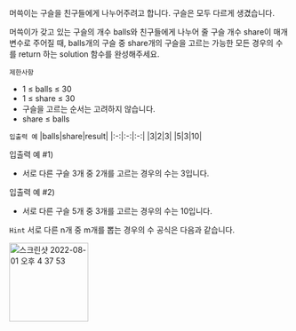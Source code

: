 머쓱이는 구슬을 친구들에게 나누어주려고 합니다. 구슬은 모두 다르게 생겼습니다. 

머쓱이가 갖고 있는 구슬의 개수 balls와 친구들에게 나누어 줄 구슬 개수 share이 매개변수로 주어질 때, balls개의 구슬 중 share개의 구슬을 고르는 가능한 모든 경우의 수를 return 하는 solution 함수를 완성해주세요.

`제한사항`
- 1 ≤ balls ≤ 30
- 1 ≤ share ≤ 30
- 구슬을 고르는 순서는 고려하지 않습니다.
- share ≤ balls

`입출력 예`
|balls|share|result|
|:-:|:-:|:-:|
|3|2|3|
|5|3|10|

입출력 예 #1)
- 서로 다른 구슬 3개 중 2개를 고르는 경우의 수는 3입니다.

입출력 예 #2)
- 서로 다른 구슬 5개 중 3개를 고르는 경우의 수는 10입니다.

`Hint`
서로 다른 n개 중 m개를 뽑는 경우의 수 공식은 다음과 같습니다.

<img width="142" alt="스크린샷 2022-08-01 오후 4 37 53" src="https://github.com/user-attachments/assets/785190b1-17a1-4ee3-9a28-6e440223c9a0" />
